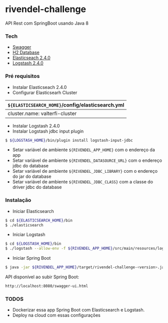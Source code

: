 # rivendel-challenge
API Rest com SpringBoot usando Java 8

### Tech
  * [Swagger] 
  * [H2 Database] 
  * [Elasticseach 2.4.0] 
  * [Logstash 2.4.0] 

### Pré requisitos

- Instalar Elasticseach 2.4.0
- Configurar Elasticsearh Cluster 

| `${ELASTICSEARCH_HOME}`/config/elasticsearch.yml |
|------------------------------------------------|
| cluster.name: valterfi-cluster                 |

- Instalar Logstash 2.4.0
- Instalar Logstash jdbc input plugin
```sh
$ ${LOGSTASH_HOME}/bin/plugin install logstash-input-jdbc
```
- Setar variável de ambiente `${RIVENDEL_APP_HOME}` com o endereço da app
- Setar variável de ambiente `${RIVENDEL_DATASOURCE_URL}` com o endereço jdbc do database
- Setar variável de ambiente `${RIVENDEL_JDBC_LIBRARY}` com  o endereço do jar do database
- Setar variável de ambiente `${RIVENDEL_JDBC_CLASS}` com a classe do driver jdbc do database

### Instalação

- Iniciar Elasticsearch
```sh
$ cd ${ELASTICSEARCH_HOME}/bin
$ ./elasticsearch
```
- Iniciar Logstash
```sh
$ cd ${LOGSTASH_HOME}/bin
$ ./logstash --allow-env -f ${RIVENDEL_APP_HOME}/src/main/resources/logstash/conf
```
- Iniciar Spring Boot
```sh
$ java -jar ${RIVENDEL_APP_HOME}/target/rivendel-challenge-<version>.jar --spring.datasource.url=${RIVENDEL_DATASOURCE_URL}
```

API disponível ao subir Spring Boot: 

```sh
http://localhost:8080/swagger-ui.html
```

### TODOS

 - Dockerizar essa app Spring Boot com Elasticsearch e Logstash.
 - Deploy na cloud com essas configurações

[Swagger]: <https://swagger.io/>
[H2 Database]: <http://www.h2database.com/>
[Elasticseach 2.4.0]: <https://www.elastic.co/downloads/past-releases/elasticsearch-2-4-0>
[Logstash 2.4.0]: <https://www.elastic.co/downloads/past-releases/logstash-2-4-0>
